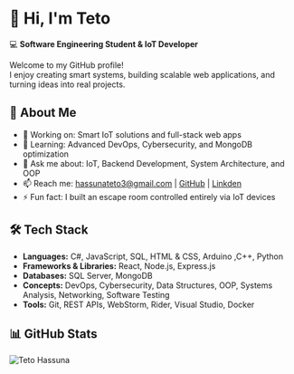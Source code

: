 # 👋 Hi, I'm Teto

💻 **Software Engineering Student & IoT Developer**  

Welcome to my GitHub profile!  
I enjoy creating smart systems, building scalable web applications, and turning ideas into real projects.

## 🚀 About Me
- 🔭 Working on: Smart IoT solutions and full-stack web apps
- 🌱 Learning: Advanced DevOps, Cybersecurity, and MongoDB optimization
- 💬 Ask me about: IoT, Backend Development, System Architecture, and OOP
- 📫 Reach me: hassunateto3@gmail.com | [GitHub](https://github.com/hasonateto12)  | [Linkden](https://www.linkedin.com/in/teto-hassuna-6bbb1a283/)
- ⚡ Fun fact: I built an escape room controlled entirely via IoT devices

## 🛠️ Tech Stack
- **Languages:** C#, JavaScript, SQL, HTML & CSS, Arduino ,C++, Python
- **Frameworks & Libraries:** React, Node.js, Express.js
- **Databases:** SQL Server, MongoDB
- **Concepts:** DevOps, Cybersecurity, Data Structures, OOP, Systems Analysis, Networking, Software Testing
- **Tools:** Git, REST APIs, WebStorm, Rider, Visual Studio, Docker

## 📊 GitHub Stats
![Teto Hassuna](https://github.com/hasonateto12)

